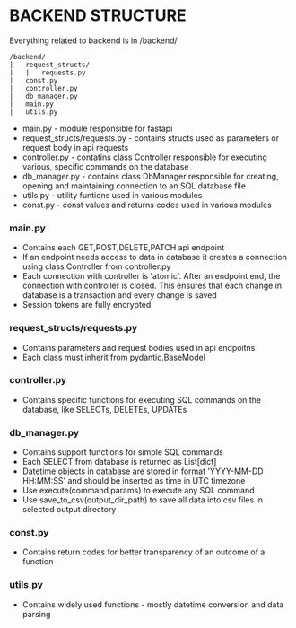 # BACKEND STRUCTURE

Everything related to backend is in <projectroot>/backend/

```plaintext
/backend/
|   request_structs/
|   |   requests.py
|   const.py
|   controller.py
|   db_manager.py
|   main.py
|   utils.py
```



- main.py - module responsible for fastapi
- request_structs/requests.py - contains structs used as parameters or request body in api requests
- controller.py - contatins class Controller responsible for executing various, specific commands on the database
- db_manager.py - contains class DbManager responsible for creating, opening and maintaining connection to an SQL database file
- utils.py - utility funtions used in various modules
- const.py - const values and returns codes used in various modules



### main.py
- Contains each GET,POST,DELETE,PATCH api endpoint
- If an endpoint needs access to data in database it creates a connection using class Controller from controller.py
- Each connection with controller is 'atomic'. After an endpoint end, the connection with controller is closed. This ensures that each change in database is a transaction and every change is saved
- Session tokens are fully encrypted


### request_structs/requests.py
- Contains parameters and request bodies used in api endpoitns
- Each class must inherit from pydantic.BaseModel


### controller.py
- Contains specific functions for executing SQL commands on the database, like SELECTs, DELETEs, UPDATEs


### db_manager.py
- Contains support functions for simple SQL commands
- Each SELECT from database is returned as List[dict]
- Datetime objects in database are stored in format 'YYYY-MM-DD HH:MM:SS' and should be inserted as time in UTC timezone
- Use execute(command,params) to execute any SQL command
- Use save_to_csv(output_dir_path) to save all data into csv files in selected output directory


### const.py
- Contains return codes for better transparency of an outcome of a function


### utils.py
- Contains widely used functions - mostly datetime conversion and data parsing